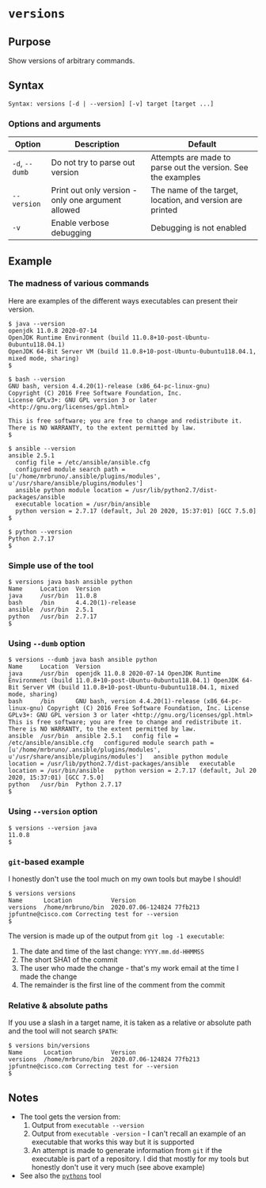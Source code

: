 # `versions`

## Purpose
Show versions of arbitrary commands.

## Syntax
```
Syntax: versions [-d | --version] [-v] target [target ...]
```

### Options and arguments
| Option | Description | Default |
| ------ | ----------- | ------- |
| `-d`, `--dumb` | Do not try to parse out version | Attempts are made to parse out the version.  See the examples |
| `--version` | Print out only version - only one argument allowed | The name of the target, location, and version are printed |
|  `-v`  | Enable verbose debugging | Debugging is not enabled |

## Example

### The madness of various commands
Here are examples of the different ways executables can present their version.
```
$ java --version
openjdk 11.0.8 2020-07-14
OpenJDK Runtime Environment (build 11.0.8+10-post-Ubuntu-0ubuntu118.04.1)
OpenJDK 64-Bit Server VM (build 11.0.8+10-post-Ubuntu-0ubuntu118.04.1, mixed mode, sharing)
$
```

```
$ bash --version
GNU bash, version 4.4.20(1)-release (x86_64-pc-linux-gnu)
Copyright (C) 2016 Free Software Foundation, Inc.
License GPLv3+: GNU GPL version 3 or later <http://gnu.org/licenses/gpl.html>

This is free software; you are free to change and redistribute it.
There is NO WARRANTY, to the extent permitted by law.
$
```

```
$ ansible --version
ansible 2.5.1
  config file = /etc/ansible/ansible.cfg
  configured module search path = [u'/home/mrbruno/.ansible/plugins/modules', u'/usr/share/ansible/plugins/modules']
  ansible python module location = /usr/lib/python2.7/dist-packages/ansible
  executable location = /usr/bin/ansible
  python version = 2.7.17 (default, Jul 20 2020, 15:37:01) [GCC 7.5.0]
$
```

```
$ python --version
Python 2.7.17
$
```

### Simple use of the tool 
```
$ versions java bash ansible python
Name     Location  Version
java     /usr/bin  11.0.8
bash     /bin      4.4.20(1)-release
ansible  /usr/bin  2.5.1
python   /usr/bin  2.7.17
$
```

### Using `--dumb` option
```
$ versions --dumb java bash ansible python
Name     Location  Version
java     /usr/bin  openjdk 11.0.8 2020-07-14 OpenJDK Runtime Environment (build 11.0.8+10-post-Ubuntu-0ubuntu118.04.1) OpenJDK 64-Bit Server VM (build 11.0.8+10-post-Ubuntu-0ubuntu118.04.1, mixed mode, sharing)
bash     /bin      GNU bash, version 4.4.20(1)-release (x86_64-pc-linux-gnu) Copyright (C) 2016 Free Software Foundation, Inc. License GPLv3+: GNU GPL version 3 or later <http://gnu.org/licenses/gpl.html>  This is free software; you are free to change and redistribute it. There is NO WARRANTY, to the extent permitted by law.
ansible  /usr/bin  ansible 2.5.1   config file = /etc/ansible/ansible.cfg   configured module search path = [u'/home/mrbruno/.ansible/plugins/modules', u'/usr/share/ansible/plugins/modules']   ansible python module location = /usr/lib/python2.7/dist-packages/ansible   executable location = /usr/bin/ansible   python version = 2.7.17 (default, Jul 20 2020, 15:37:01) [GCC 7.5.0]
python   /usr/bin  Python 2.7.17
$
```

### Using `--version` option
```
$ versions --version java
11.0.8
$ 
```

### `git`-based example
I honestly don't use the tool much on my own tools but maybe I should!
```
$ versions versions
Name      Location           Version
versions  /home/mrbruno/bin  2020.07.06-124824 77fb213 jpfuntne@cisco.com Correcting test for --version
$
```

The version is made up of the output from `git log -1 executable`:
1. The date and time of the last change: `YYYY.mm.dd-HHMMSS`
2. The short SHA1 of the commit
3. The user who made the change - that's my work email at the time I made the change
4. The remainder is the first line of the comment from the commit

### Relative & absolute paths
If you use a slash in a target name, it is taken as a relative or absolute path and the tool will not search `$PATH`:

```
$ versions bin/versions
Name      Location           Version
versions  /home/mrbruno/bin  2020.07.06-124824 77fb213 jpfuntne@cisco.com Correcting test for --version
$
```

## Notes

- The tool gets the version from:
  1. Output from `executable --version`
  2. Output from `executable -version` - I can't recall an example of an executable that works this way but it is supported
  3. An attempt is made to generate information from `git` if the executable is part of a repository.  I did that mostly for my tools but honestly don't use it very much (see above example)   
- See also the [`pythons`](pythons.md) tool
